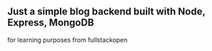 Just a simple blog backend built with Node, Express, MongoDB
-

for learning purposes from fullstackopen
